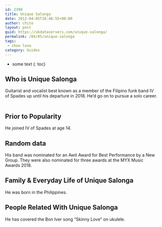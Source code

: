 ```yaml
---
id: 2390
title: Unique Salonga
date: 2012-04-05T16:48:55+00:00
author: chito
layout: post
guid: https://ukdataservers.com/unique-salonga/
permalink: /04/05/unique-salonga
tags:
 - show love
category: Guides
---
```


* some text
{: toc}
          
          
## Who is  Unique Salonga
                  
                  
                  
Guitarist and vocalist best known as a member of the Filipino funk band IV of Spades up until his departure in 2018. He&#8217;d go on to pursue a solo career.  
                  
                
                
                
## Prior to Popularity 
                  
                  
                  
He joined IV of Spades at age 14. 
                  
                
                
                
## Random data 
                  
                  
                  
His band was nominated for an Awit Award for Best Performance by a New Group. They were also nominated for three awards at the MYX Music Awards 2018.
                  
                
                
                
## Family & Everyday Life of Unique Salonga
                  
                  
                  
He was born in the Philippines.  
                  
                
                
                
## People Related With  Unique Salonga
                  
                  
                  
He has covered the Bon Iver song &#8220;Skinny Love&#8221; on ukulele. 
                  
                
              
            
          
          
          
    
    
  
